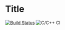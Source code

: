 # Title
[![Build Status](https://travis-ci.com/leocelente/github-actions.svg?branch=master)](https://travis-ci.com/leocelente/github-actions)
![C/C++ CI](https://github.com/leocelente/github-actions/workflows/C/C++%20CI/badge.svg)
